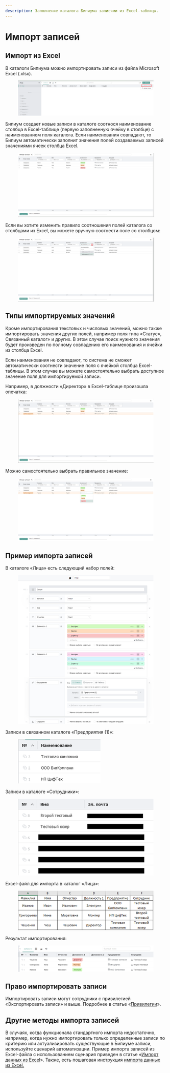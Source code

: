 ```yaml
---
description: Заполнение каталога Бипиума записями из Excel-таблицы.
---
```


# Импорт записей

## Импорт из Excel

В каталоги Бипиума можно импортировать записи из файла Microsoft Excel (.xlsx).

<figure><img src="../../../../.gitbook/assets/1 (13).png" alt=""><figcaption></figcaption></figure>

Бипиум создает новые записи в каталоге соотнося наименование столбца в Excel-таблице (первую заполненную ячейку в столбце) с наименованием поля каталога. Если наименования совпадают, то Бипиум автоматически заполнит значения полей создаваемых записей значениями ячеек столбца Excel.

<figure><img src="../../../../.gitbook/assets/2 (19).png" alt=""><figcaption></figcaption></figure>

Если вы хотите изменить правило соотношения полей каталога со столбцами из Excel, вы можете вручную соотнести поле со столбцом:

<figure><img src="../../../../.gitbook/assets/3 (18).png" alt=""><figcaption></figcaption></figure>

## Типы импортируемых значений

Кроме импортирования текстовых и числовых значений, можно также импортировать значения других полей, например поля типа «Статус», Связанный каталог» и других. В этом случае поиск нужного значения будет произведен по полному совпадению его наименования и ячейки из столбца Excel.

Если наименования не совпадают, то система не сможет автоматически соотнести значение поля с ячейкой столбца Excel-таблицы. В этом случае вы можете самостоятельно выбрать доступное значение поля для импортируемой записи.

Например, в должности «Директор» в Excel-таблице произошла опечатка:

<figure><img src="../../../../.gitbook/assets/10 (6).png" alt=""><figcaption></figcaption></figure>

Можно самостоятельно выбрать правильное значение:

<figure><img src="../../../../.gitbook/assets/11 (5).png" alt=""><figcaption></figcaption></figure>

## Пример импорта записей

В каталоге «Лица» есть следующий набор полей:

<figure><img src="../../../../.gitbook/assets/4 (12).png" alt=""><figcaption></figcaption></figure>

Записи в связанном каталоге «Предприятия (1)»:

<figure><img src="../../../../.gitbook/assets/5 (12).png" alt=""><figcaption></figcaption></figure>

Записи в каталоге «Сотрудники»:

<figure><img src="../../../../.gitbook/assets/8 (13).png" alt=""><figcaption></figcaption></figure>

Excel-файл для импорта в каталог «Лица»:

<figure><img src="../../../../.gitbook/assets/6 (10).png" alt=""><figcaption></figcaption></figure>

Результат импортирования:

<figure><img src="../../../../.gitbook/assets/7 (9).png" alt=""><figcaption></figcaption></figure>

## Право импортировать записи

Импортировать записи могут сотрудники с привилегией «Экспортировать записи» и выше. Подробнее в статье «[Привилегии](https://docs.bpium.ru/manual/rights/priviliges)».

## Другие методы импорта записей

В случаях, когда функционала стандартного импорта недостаточно, например, когда нужно импортировать только определенные записи по критерию или актуализировать существующие в Бипиуме записи, используйте сценарий автоматизации. Пример импорта записей из Excel-файла  с использованием сценария приведен в статье «[Импорт данных из Excel](https://docs.bpium.ru/cases/automations/import-dannykh-iz-excel)». Также, есть пошаговая инструкция [импорта данных из Excel.](https://docs.bpium.ru/manual/structure/catalogs/import-zapisei/import-iz-excel)
